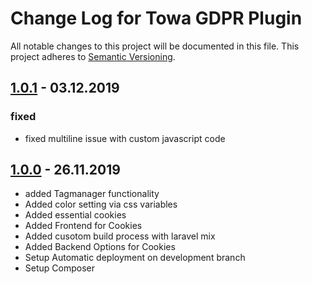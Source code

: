 # Change Log for Towa GDPR Plugin

All notable changes to this project will be documented in this file.
This project adheres to [Semantic Versioning](http://semver.org/).

## [1.0.1](https://bitbucket.org/towa_gmbh/towa-gdpr-plugin/tags/1.0.1) - 03.12.2019
### fixed
- fixed multiline issue with custom javascript code

## [1.0.0](https://bitbucket.org/towa_gmbh/towa-gdpr-plugin/tags/1.0.0) - 26.11.2019
- added Tagmanager functionality
- Added color setting via css variables
- Added essential cookies
- Added Frontend for Cookies
- Added cusotom build process with laravel mix
- Added Backend Options for Cookies
- Setup Automatic deployment on development branch
- Setup Composer
